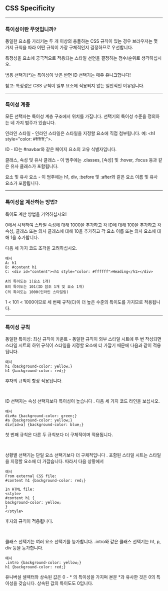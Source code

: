 ## CSS Specificity

---

### 특이성이란 무엇입니까?

동일한 요소를 가리키는 두 개 이상의 충돌하는 CSS 규칙이 있는 경우 브라우저는 몇 가지 규칙을 따라 어떤 규칙이 가장 구체적인지 결정하므로 우선합니다.

특정성을 요소에 궁극적으로 적용되는 스타일 선언을 결정하는 점수/순위로 생각하십시오.

범용 선택기(\*)는 특이성이 낮은 반면 ID 선택기는 매우 유니크합니다!

참고: 특정성은 CSS 규칙이 일부 요소에 적용되지 않는 일반적인 이유입니다.

---

### 특이성 계층

모든 선택자는 특이성 계층 구조에서 위치를 가집니다. 선택기의 특이성 수준을 정의하는 네 가지 범주가 있습니다.

인라인 스타일 - 인라인 스타일은 스타일을 지정할 요소에 직접 첨부됩니다. 예: \<h1 style="color: #ffffff;">.

ID - ID는 #navbar와 같은 페이지 요소의 고유 식별자입니다.

클래스, 속성 및 유사 클래스 - 이 범주에는 .classes, [속성] 및 :hover, :focus 등과 같은 유사 클래스가 포함됩니다.

요소 및 유사 요소 - 이 범주에는 h1, div, :before 및 :after와 같은 요소 이름 및 유사 요소가 포함됩니다.

---

### 특이성을 계산하는 방법?

특이도 계산 방법을 기억하십시오!

0에서 시작하여 스타일 속성에 대해 1000을 추가하고 각 ID에 대해 100을 추가하고 각 속성, 클래스 또는 의사 클래스에 대해 10을 추가하고 각 요소 이름 또는 의사 요소에 대해 1을 추가합니다.

다음 세 가지 코드 조각을 고려하십시오.

    예시
    A: h1
    B: #content h1
    C: <div id="content"><h1 style="color: #ffffff">Heading</h1></div>

    A의 특이도는 1(요소 1개)
    B의 특이도는 101(ID 참조 1개 및 요소 1개)
    C의 특이도는 1000(인라인 스타일링)

1 < 101 < 1000이므로 세 번째 규칙(C)이 더 높은 수준의 특이도를 가지므로 적용됩니다.

---

### 특이성 규칙

동일한 특이성: 최신 규칙이 카운트 - 동일한 규칙이 외부 스타일 시트에 두 번 작성되면 스타일 시트의 하위 규칙이 스타일을 지정할 요소에 더 가깝기 때문에 다음과 같이 적용됩니다.

    예시
    h1 {background-color: yellow;}
    h1 {background-color: red;}

후자의 규칙이 항상 적용됩니다.

<br />

ID 선택자는 속성 선택자보다 특이성이 높습니다 . 다음 세 가지 코드 라인을 보십시오.

    예시
    div#a {background-color: green;}
    #a {background-color: yellow;}
    div[id=a] {background-color: blue;}

첫 번째 규칙은 다른 두 규칙보다 더 구체적이며 적용됩니다.

<br />

상황별 선택기는 단일 요소 선택기보다 더 구체적입니다 . 포함된 스타일 시트는 스타일을 지정할 요소에 더 가깝습니다. 따라서 다음 상황에서

    예시
    From external CSS file:
    #content h1 {background-color: red;}

    In HTML file:
    <style>
    #content h1 {
    background-color: yellow;
    }
    </style>

후자의 규칙이 적용됩니다.

<br />

클래스 선택기는 여러 요소 선택기를 능가합니다. .intro와 같은 클래스 선택기는 h1, p, div 등을 능가합니다.

    예시
    .intro {background-color: yellow;}
    h1 {background-color: red;}

유니버설 셀렉터와 상속된 값은 0 - * 의 특이성을 가지며 본문 *과 유사한 것은 0의 특이성을 갖습니다. 상속된 값의 특이도도 0입니다.
